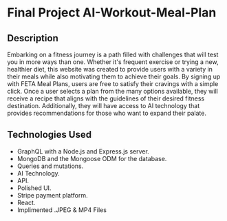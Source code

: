  # Final Project AI-Workout-Meal-Plan

## Description

Embarking on a fitness journey is a path filled with challenges that will test you in more ways than one. Whether it's frequent exercise or trying a new, healthier diet, this website was created to provide users with a variety in their meals while also motivating them to achieve their goals. By signing up with FETA Meal Plans, users are free to satisfy their cravings with a simple click. Once a user selects a plan from the many options available, they will receive a recipe that aligns with the guidelines of their desired fitness destination. Additionally, they will have access to AI technology that provides recommendations for those who want to expand their palate.


## Technologies Used

- GraphQL with a Node.js and Express.js server.
- MongoDB and the Mongoose ODM for the database.
- Queries and mutations.
- AI Technology.
- API.
- Polished UI.
- Stripe payment platform.
- React.
- Implimented .JPEG & MP4 Files


